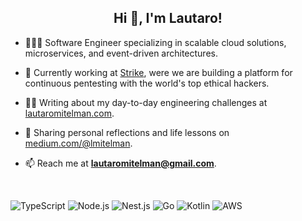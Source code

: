 <h2 align="center">Hi 👋, I'm Lautaro!</h2>

- 🙋🏼‍♂️ Software Engineer specializing in scalable cloud solutions, microservices, and event-driven architectures.

- 🚀 Currently working at [Strike]([https://pomelo.la/](https://strike.sh/)), were we are building a platform for continuous pentesting with the world's top ethical hackers.

- ✍🏻 Writing about my day-to-day engineering challenges at [lautaromitelman.com](https://lautaromitelman.com).

- 🌱 Sharing personal reflections and life lessons on [medium.com/@lmitelman](https://medium.com/@lmitelman).

- 📫 Reach me at **lautaromitelman@gmail.com**.
</br>

![TypeScript](https://img.shields.io/badge/TypeScript-%23276DC3.svg?style=for-the-badge&logo=typescript&logoColor=white)
![Node.js](https://img.shields.io/badge/Node.js-43853D?style=for-the-badge&logo=nodedotjs&logoColor=white)
![Nest.js](https://img.shields.io/badge/Nest.js-EA2845?style=for-the-badge&logo=nestjs&logoColor=white)
![Go](https://img.shields.io/badge/Go-50B7E0.svg?style=for-the-badge&logo=go&logoColor=white)
![Kotlin](https://img.shields.io/badge/Kotlin-7f52ff?style=for-the-badge&logo=kotlin&logoColor=white)
![AWS](https://img.shields.io/badge/AWS-EC7211?style=for-the-badge&logo=amazon&logoColor=white)





